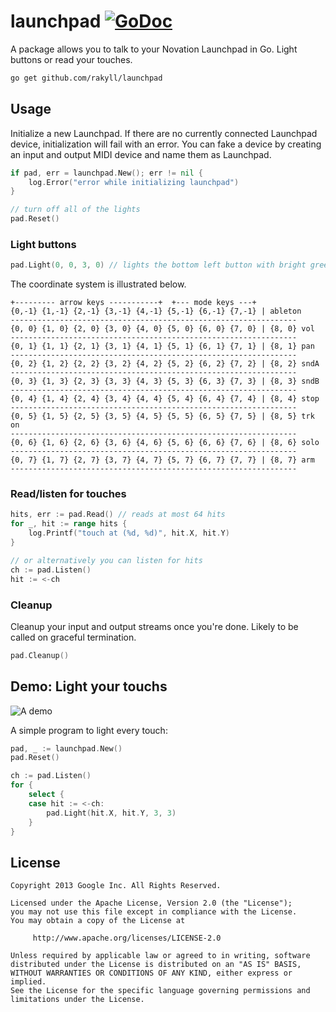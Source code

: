 # launchpad [![GoDoc](https://godoc.org/github.com/rakyll/launchpad?status.svg)](https://godoc.org/github.com/rakyll/launchpad)
A package allows you to talk to your Novation Launchpad in Go. Light buttons
or read your touches.

~~~ sh
go get github.com/rakyll/launchpad
~~~

## Usage
Initialize a new Launchpad. If there are no currently connected Launchpad
device, initialization will fail with an error. You can fake a device by
creating an input and output MIDI device and name them as Launchpad.
~~~ go
if pad, err = launchpad.New(); err != nil {
    log.Error("error while initializing launchpad")
}

// turn off all of the lights
pad.Reset()
~~~

### Light buttons

~~~ go
pad.Light(0, 0, 3, 0) // lights the bottom left button with bright green
~~~

The coordinate system is illustrated below.
~~~
+--------- arrow keys -----------+  +--- mode keys ---+
{0,-1} {1,-1} {2,-1} {3,-1} {4,-1} {5,-1} {6,-1} {7,-1} | ableton
----------------------------------------------------------------
{0, 0} {1, 0} {2, 0} {3, 0} {4, 0} {5, 0} {6, 0} {7, 0} | {8, 0} vol
----------------------------------------------------------------
{0, 1} {1, 1} {2, 1} {3, 1} {4, 1} {5, 1} {6, 1} {7, 1} | {8, 1} pan
----------------------------------------------------------------
{0, 2} {1, 2} {2, 2} {3, 2} {4, 2} {5, 2} {6, 2} {7, 2} | {8, 2} sndA
----------------------------------------------------------------
{0, 3} {1, 3} {2, 3} {3, 3} {4, 3} {5, 3} {6, 3} {7, 3} | {8, 3} sndB
----------------------------------------------------------------
{0, 4} {1, 4} {2, 4} {3, 4} {4, 4} {5, 4} {6, 4} {7, 4} | {8, 4} stop
----------------------------------------------------------------
{0, 5} {1, 5} {2, 5} {3, 5} {4, 5} {5, 5} {6, 5} {7, 5} | {8, 5} trk on
----------------------------------------------------------------
{0, 6} {1, 6} {2, 6} {3, 6} {4, 6} {5, 6} {6, 6} {7, 6} | {8, 6} solo
----------------------------------------------------------------
{0, 7} {1, 7} {2, 7} {3, 7} {4, 7} {5, 7} {6, 7} {7, 7} | {8, 7} arm
----------------------------------------------------------------
~~~

### Read/listen for touches

~~~ go
hits, err := pad.Read() // reads at most 64 hits
for _, hit := range hits {
    log.Printf("touch at (%d, %d)", hit.X, hit.Y)
}

// or alternatively you can listen for hits
ch := pad.Listen()
hit := <-ch
~~~

### Cleanup
Cleanup your input and output streams once you're done. Likely to be called
on graceful termination.
~~~ go
pad.Cleanup()
~~~

## Demo: Light your touchs

![A demo](https://googledrive.com/host/0ByfSjdPVs9MZbkhjeUhMYzRTeEE/demo.gif)

A simple program to light every touch:

~~~ go
pad, _ := launchpad.New()
pad.Reset()

ch := pad.Listen()
for {
	select {
	case hit := <-ch:
		pad.Light(hit.X, hit.Y, 3, 3)
	}
}
~~~
    
## License
    Copyright 2013 Google Inc. All Rights Reserved.
    
    Licensed under the Apache License, Version 2.0 (the "License");
    you may not use this file except in compliance with the License.
    You may obtain a copy of the License at
    
         http://www.apache.org/licenses/LICENSE-2.0
    
    Unless required by applicable law or agreed to in writing, software
    distributed under the License is distributed on an "AS IS" BASIS,
    WITHOUT WARRANTIES OR CONDITIONS OF ANY KIND, either express or implied.
    See the License for the specific language governing permissions and
    limitations under the License.
